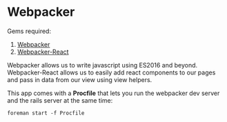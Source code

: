 # Webpacker

Gems required:
1. [Webpacker](https://github.com/rails/webpacker)
1. [Webpacker-React](https://github.com/renchap/webpacker-react)

Webpacker allows us to write javascript using ES2016 and beyond. Webpacker-React allows us to easily add react components to our pages and pass in data from our view using view helpers.  

This app comes with a **Procfile** that lets you run the webpacker dev server and the rails server at the same time:

```
foreman start -f Procfile 
```